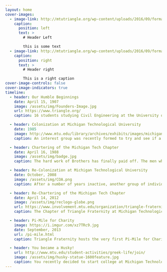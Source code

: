 ```yaml
---
layout: home
cover-images:
  - image-link: http://mtutriangle.org/wp-content/uploads/2016/09/formalActive.jpg
    caption:
      position: left
      text: >
        # Header Left

        this is some text
  - image-link: http://mtutriangle.org/wp-content/uploads/2016/09/formalAlumni.jpg
    caption:
      position: right
      text: >
        # Header right

        This is a right caption
cover-image-controls: false
cover-image-indicators: true
timeline:
  - header: Our Humble Beginnings
    date: April 15, 1907
    image: /assets/img/Founders-Image.jpg
    url: https://www.triangle.org/
    caption: 16 students studying Civil Engineering at the University of Illinois decided to form a club during their senior year of college. This close group of friends laid foundation for the values based brotherhood, known as Triangle Fraternity.

  - header: Colonization at Michigan Technological University
    date: 1985
    image: http://www.mtu.edu/library/archives/exhibits/images/michigan-tech-seal-250sq.jpg
    caption: An interest group was recently formed to try and see if a Chapter of Triangle can be started. The [National Council](https://www.triangle.org/national-leadership/national-council/) transformed this interest group into a Colony of Triangle Fraternity, and they begin their journey to becoming a Chapter of Triangle.

  - header: Chartering of the Michigan Tech Chapter
    date: April 16, 1988
    image: /assets/img/badge.jpg
    caption: The hard work of Brothers has finally paid off. The men who have joined the Colony have established the seeds of brotherhood and shared the values of Triangle with others. The group becomes a fully incorporated Chapter of Triangle Fraternity.

  - header: Re-Colonization at Michigan Technological University
    date: October, 2008
    image: /assets/img/COA.png
    caption: After a number of years inactive, another group of individuals have been exploring the culture of Triangle. They have proven to The [National Council](https://www.triangle.org/national-leadership/national-council/) that Michigan Tech is ready for Triangle Fraternity, once again.

  - header: Re-Chartering of the Michigan Tech Chapter
    date: April 14, 2012
    image: /assets/img/reclogo-globe.png
    url: https://www.involvement.mtu.edu/organization/triangle-fraternity
    caption: The Chapter of Triangle Fraternity at Michigan Technological University is reborn with a new membership, new ideas, and ready to get back to work.

  - header: Pi-Mile for Charity
    image: https://i.imgur.com/xz7TRc9.jpg
    date: September, 2013
    url: /pi-mile.html
    caption: Triangle Fraternity hosts the very first Pi-Mile for Charity. The Pi-Mile is an annual 5k (3.14 mile) walk/run that starts and ends in the middle of campus.

  - header: You became a Husky!
    url: http://www.mtu.edu/student-activities/greek-life/join/
    image: /assets/img/husky-statue-1600feature.jpg
    caption: You recently decided to start college at Michigan Technological University pursuing a degree in engineering, mathematics, or the sciences. You're starting to look into other organizations and clubs on campus, even looking into Greek Life at Michigan Tech.
---
```

